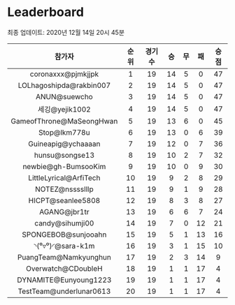 # Leaderboard
최종 업데이트: 2020년 12월 14일 20시 45분




| 참가자 | 순위 | 경기수 | 승 | 무 | 패 | 승점 |
|:---:|:---:|:---:|:---:|:---:|:---:|:---:|
| coronaxxx@pjmkjjpk | 1 | 19 | 14 | 5 | 0 | 47 |
| LOLhagoshipda@rakbin007 | 2 | 19 | 14 | 5 | 0 | 47 |
| ANUN@suewcho | 3 | 19 | 14 | 5 | 0 | 47 |
| 세깅@yejik1002 | 4 | 19 | 14 | 5 | 0 | 47 |
| GameofThrone@MaSeongHwan | 5 | 19 | 13 | 6 | 0 | 45 |
| Stop@lkm778u | 6 | 19 | 13 | 0 | 6 | 39 |
| Guineapig@ychaaaan | 7 | 19 | 12 | 0 | 7 | 36 |
| hunsu@songse13 | 8 | 19 | 10 | 2 | 7 | 32 |
| newbie@gh-BumsooKim | 9 | 19 | 10 | 0 | 9 | 30 |
| LittleLyrical@ArfiTech | 10 | 19 | 9 | 2 | 8 | 29 |
| NOTEZ@nsssslllp | 11 | 19 | 9 | 1 | 9 | 28 |
| HICPT@seanlee5808 | 12 | 19 | 8 | 3 | 8 | 27 |
| AGANG@jbr1tr | 13 | 19 | 6 | 6 | 7 | 24 |
| candy@sihumji00 | 14 | 19 | 7 | 0 | 12 | 21 |
| SPONGEBOB@sunjooahn | 15 | 19 | 5 | 1 | 13 | 16 |
| ◝(⁰▿⁰)◜@sara-k1m | 16 | 19 | 3 | 1 | 15 | 10 |
| PuangTeam@Namkyunghun | 17 | 19 | 2 | 3 | 14 | 9 |
| Overwatch@CDoubleH | 18 | 19 | 1 | 1 | 17 | 4 |
| DYNAMITE@Eunyoung1223 | 19 | 19 | 1 | 1 | 17 | 4 |
| TestTeam@underlunar0613 | 20 | 19 | 1 | 1 | 17 | 4 |